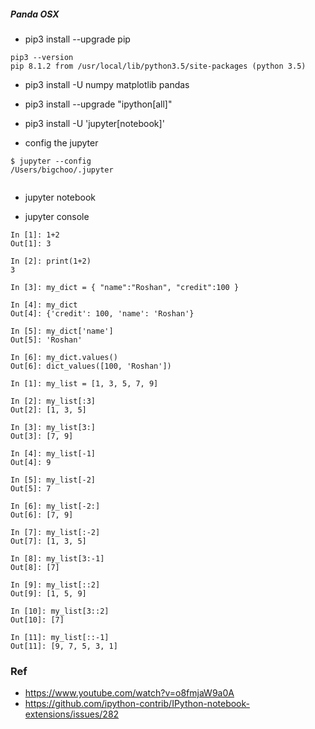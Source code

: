 ##### Panda OSX

* pip3 install --upgrade pip

```
pip3 --version
pip 8.1.2 from /usr/local/lib/python3.5/site-packages (python 3.5)
```

* pip3 install -U numpy matplotlib pandas

* pip3 install --upgrade "ipython[all]"
* pip3 install -U 'jupyter[notebook]'

* config the jupyter

```
$ jupyter --config
/Users/bigchoo/.jupyter


```

* jupyter notebook

* jupyter console

```
In [1]: 1+2
Out[1]: 3

In [2]: print(1+2)
3

In [3]: my_dict = { "name":"Roshan", "credit":100 }

In [4]: my_dict
Out[4]: {'credit': 100, 'name': 'Roshan'}

In [5]: my_dict['name']
Out[5]: 'Roshan'

In [6]: my_dict.values()
Out[6]: dict_values([100, 'Roshan'])

In [1]: my_list = [1, 3, 5, 7, 9]

In [2]: my_list[:3]
Out[2]: [1, 3, 5]

In [3]: my_list[3:]
Out[3]: [7, 9]

In [4]: my_list[-1]
Out[4]: 9

In [5]: my_list[-2]
Out[5]: 7

In [6]: my_list[-2:]
Out[6]: [7, 9]

In [7]: my_list[:-2]
Out[7]: [1, 3, 5]

In [8]: my_list[3:-1]
Out[8]: [7]

In [9]: my_list[::2]
Out[9]: [1, 5, 9]

In [10]: my_list[3::2]
Out[10]: [7]

In [11]: my_list[::-1]
Out[11]: [9, 7, 5, 3, 1]
```

### Ref

* https://www.youtube.com/watch?v=o8fmjaW9a0A
* https://github.com/ipython-contrib/IPython-notebook-extensions/issues/282

